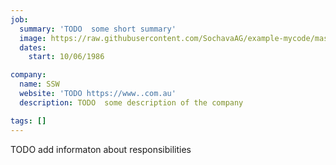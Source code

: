 ```yaml
---
job:
  summary: 'TODO  some short summary'
  image: https://raw.githubusercontent.com/SochavaAG/example-mycode/master/pens/timeline/images/img-13.png
  dates:
    start: 10/06/1986

company:
  name: SSW
  website: 'TODO https://www..com.au'
  description: TODO  some description of the company

tags: []
---
```


TODO add informaton about responsibilities
